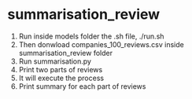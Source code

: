 # summarisation_review

1. Run inside models folder the .sh file, ./run.sh
2. Then donwload companies_100_reviews.csv inside summarisation_review folder
3. Run summarisation.py
4. Print two parts of reviews 
5. It will execute the process 
6. Print summary for each part of reviews 